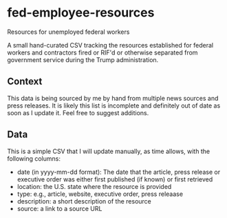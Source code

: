 # fed-employee-resources
Resources for unemployed federal workers

A small hand-curated CSV tracking the resources established for federal workers and contractors fired or RIF'd or otherwise separated from government service during the Trump administration. 

## Context
This data is being sourced by me by hand from multiple news sources and press releases. It is likely this list is incomplete and definitely out of date as soon as I update it. Feel free to suggest additions. 

## Data
This is a simple CSV that I will update manually, as time allows, with the following columns: 
- date (in yyyy-mm-dd format): The date that the article, press release or executive order was either first published (if known) or first retrieved
- location: the U.S. state where the resource is provided 
- type: e.g., article, website, executive order, press releaase
- description: a short description of the resource
- source: a link to a source URL

